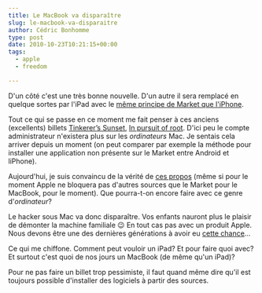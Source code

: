 ```yaml
---
title: Le MacBook va disparaître
slug: le-macbook-va-disparaitre
author: Cédric Bonhomme
type: post
date: 2010-10-23T10:21:15+00:00
tags:
  - apple
  - freedom

---
```

D'un côté c'est une très bonne nouvelle.
D'un autre il sera remplacé en quelque sortes par l'iPad avec le
[même principe de Market que l'iPhone][1].

Tout ce qui se passe en ce moment me fait penser à ces anciens (excellents) billets
[Tinkerer’s Sunset][2], [In pursuit of root][3].
D'ici peu le compte administrateur n'existera plus sur les _ordinateurs_ Mac.
Je sentais cela arriver depuis un moment (on peut comparer par exemple la méthode pour
installer une application non présente sur le Market entre Android et liPhone).

Aujourd'hui, je suis convaincu de la vérité de [ces propos][4] (même si pour le moment
Apple ne bloquera pas d'autres sources que le Market pour le MacBook, pour le moment).
Que pourra-t-on encore faire avec ce genre d'_ordinateur_?

Le hacker sous Mac va donc disparaître. Vos enfants nauront plus le plaisir de démonter
la machine familiale 😉 En tout cas pas avec un produit Apple.
Nous devons être une des dernières générations à avoir eu [cette chance][5]…

Ce qui me chiffone. Comment peut vouloir un iPad? Et pour faire quoi avec?
Et surtout c'est quoi de nos jours un MacBook (de même qu'un iPad)?

Pour ne pas faire un billet trop pessimiste, il faut quand même dire qu'il est toujours
possible d'installer des logiciels à partir des sources.

 [1]: http://www.defectivebydesign.org/macappstore
 [2]: http://diveintomark.org/archives/2010/01/29/tinkerers-sunset
 [3]: http://diveintomark.org/archives/2010/02/28/android-extravaganza
 [4]: http://diveintomark.org/archives/2010/01/29/tinkerers-sunset#comment-13628
 [5]: http://wearehugh.com/public/2006/08/20060822-large.mp4
